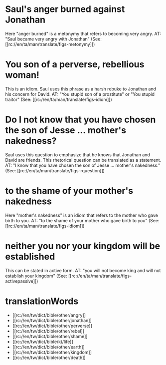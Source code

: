 # Saul's anger burned against Jonathan

Here "anger burned" is a metonymy that refers to becoming very angry. AT: "Saul became very angry with Jonathan" (See: [[rc://en/ta/man/translate/figs-metonymy]])

# You son of a perverse, rebellious woman!

This is an idiom. Saul uses this phrase as a harsh rebuke to Jonathan and his concern for David. AT: "You stupid son of a prostitute" or "You stupid traitor" (See: [[rc://en/ta/man/translate/figs-idiom]])

# Do I not know that you have chosen the son of Jesse ... mother's nakedness?

Saul uses this question to emphasize that he knows that Jonathan and David are friends. This rhetorical question can be translated as a statement. AT: "I know that you have chosen the son of Jesse ... mother's nakedness." (See: [[rc://en/ta/man/translate/figs-rquestion]])

# to the shame of your mother's nakedness

Here "mother's nakedness" is an idiom that refers to the mother who gave birth to you. AT: "to the shame of your mother who gave birth to you" (See: [[rc://en/ta/man/translate/figs-idiom]])

# neither you nor your kingdom will be established

This can be stated in active form. AT: "you will not become king and will not establish your kingdom" (See: [[rc://en/ta/man/translate/figs-activepassive]])

# translationWords

* [[rc://en/tw/dict/bible/other/angry]]
* [[rc://en/tw/dict/bible/other/jonathan]]
* [[rc://en/tw/dict/bible/other/perverse]]
* [[rc://en/tw/dict/bible/other/rebel]]
* [[rc://en/tw/dict/bible/other/shame]]
* [[rc://en/tw/dict/bible/kt/life]]
* [[rc://en/tw/dict/bible/other/earth]]
* [[rc://en/tw/dict/bible/other/kingdom]]
* [[rc://en/tw/dict/bible/other/death]]